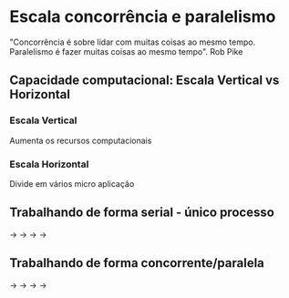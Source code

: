 # Escala concorrência e paralelismo

"Concorrência é sobre lidar com muitas coisas ao mesmo tempo. Paralelismo é fazer muitas coisas ao mesmo tempo". Rob Pike

## Capacidade computacional: Escala Vertical vs Horizontal

### Escala Vertical

Aumenta os recursos computacionais

### Escala Horizontal

Divide em vários micro aplicação

## Trabalhando de forma serial - único processo

-> -> -> ->

## Trabalhando de forma concorrente/paralela

->
->
->
->

